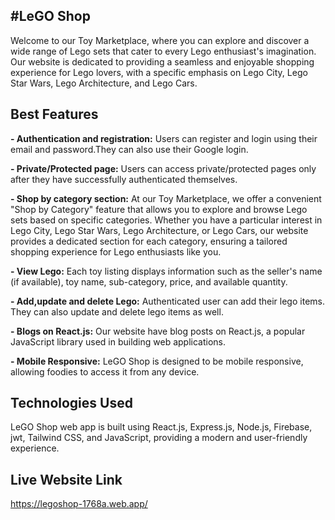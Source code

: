 #LeGO Shop
---
Welcome to our Toy Marketplace, where you can explore and discover a wide range of Lego sets that cater to every Lego enthusiast's imagination. Our website is dedicated to providing a seamless and enjoyable shopping experience for Lego lovers, with a specific emphasis on Lego City, Lego Star Wars, Lego Architecture, and Lego Cars.

**Best Features**
---
**- Authentication and registration:** Users can register and login using their email and password.They can also use their Google login.

**- Private/Protected page:** Users can access private/protected pages only after they have successfully authenticated themselves.

**- Shop by category section:** At our Toy Marketplace, we offer a convenient "Shop by Category" feature that allows you to explore and browse Lego sets based on specific categories. Whether you have a particular interest in Lego City, Lego Star Wars, Lego Architecture, or Lego Cars, our website provides a dedicated section for each category, ensuring a tailored shopping experience for Lego enthusiasts like you.

**- View Lego:** Each toy listing displays information such as the seller's name (if available), toy name, sub-category, price, and available quantity.

**- Add,update and delete Lego:** Authenticated user can add their lego items. They can also update and delete lego items as well.

**- Blogs on React.js:** Our website have blog posts on React.js, a popular JavaScript library used in building web applications.

**- Mobile Responsive:** LeGO Shop is designed to be mobile responsive, allowing foodies to access it from any device.


**Technologies Used**
---
LeGO Shop web app is built using React.js, Express.js, Node.js, Firebase, jwt, Tailwind CSS, and JavaScript, providing a modern and user-friendly experience.

**Live Website Link**
---
https://legoshop-1768a.web.app/
